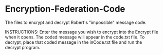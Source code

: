 # Encryption-Federation-Code
The files to encrypt and decrypt Robert's "impossible" message code.

INSTRUCTIONS:
Enter the message you wish to encrypt into the Encrypt file when it opens. The coded message will appear in the code.txt file. To decrypt, place that coded message in the inCode.txt file and run the decrypt program.
